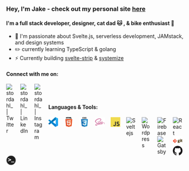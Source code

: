 ### Hey, I'm Jake - check out my personal site [here](https://stordahl.dev)  

#### I'm a full stack developer, designer, cat dad 🐱 , & bike enthusiast 🚴
- 🎉 I'm passionate about Svelte.js, serverless development, JAMstack, and design systems
- ✏️ currently learning TypeScript & golang
- ⚡ Currently building [svelte-strip](https://github.com/stordahl/svelte-strip) & [systemize](https://github.com/stordahl/systemize)
#### Connect with me on:

[<img align="left" alt="stordahl_ | Twitter" width="22px" style="margin-right:1rem;" src="https://cdn.jsdelivr.net/npm/simple-icons@v3/icons/twitter.svg" />][twitter]
[<img align="left" alt="stordahl_ | LinkedIn" width="22px" style="margin-right:1rem;" src="https://cdn.jsdelivr.net/npm/simple-icons@v3/icons/linkedin.svg" />][linkedin]
[<img align="left" alt="stordahl_ | Instagram" width="22px" style="margin-right:1rem;" src="https://cdn.jsdelivr.net/npm/simple-icons@v3/icons/instagram.svg" />][instagram]

</br>
</br>

#### Languages & Tools:
<img align="left" alt="Visual Studio Code" width="26px" style="margin-right:1rem;" src="https://raw.githubusercontent.com/github/explore/80688e429a7d4ef2fca1e82350fe8e3517d3494d/topics/visual-studio-code/visual-studio-code.png" />
<img align="left" alt="HTML5" width="26px" style="margin-right:1rem;" src="https://raw.githubusercontent.com/github/explore/80688e429a7d4ef2fca1e82350fe8e3517d3494d/topics/html/html.png" />
<img align="left" alt="CSS3" width="26px" style="margin-right:1rem;" src="https://raw.githubusercontent.com/github/explore/80688e429a7d4ef2fca1e82350fe8e3517d3494d/topics/css/css.png" />
<img align="left" alt="Sass" width="26px" style="margin-right:1rem;" src="https://raw.githubusercontent.com/github/explore/80688e429a7d4ef2fca1e82350fe8e3517d3494d/topics/sass/sass.png" />
<img align="left" alt="JavaScript" width="26px" style="margin-right:1rem;" src="https://raw.githubusercontent.com/github/explore/80688e429a7d4ef2fca1e82350fe8e3517d3494d/topics/javascript/javascript.png" />
<img align="left" alt="Sveltejs" width="26px" style="margin-right:1rem;" src="https://upload.wikimedia.org/wikipedia/commons/thumb/1/1b/Svelte_Logo.svg/1200px-Svelte_Logo.svg.png" />
<img align="left" alt="Wordpress" width="26px" style="margin-right:1rem;" src="https://upload.wikimedia.org/wikipedia/commons/thumb/9/98/WordPress_blue_logo.svg/1024px-WordPress_blue_logo.svg.png" />
<img align="left" alt="Firebase" width="26px" style="margin-right:1rem;" src="https://4.bp.blogspot.com/-rtNRVM3aIvI/XJX_U07Z-II/AAAAAAAAJXY/YpdOo490FTgdKOxM4qDG-2-EzcNFAWkKACK4BGAYYCw/s1600/logo%2Bfirebase%2Bicon.png" />
<img align="left" alt="React" width="26px" style="margin-right:1rem;" src="https://istvankocsis.gallerycdn.vsassets.io/extensions/istvankocsis/reactcodesnippets/3.1/1582843313592/Microsoft.VisualStudio.Services.Icons.Default" />
<img align="left" alt="Gatsby" width="26px" style="margin-right:1rem;" src="https://pbs.twimg.com/profile_images/1135999619781939201/HZ-pCQcP_400x400.png" />
<img align="left" alt="Git" width="26px" style="margin-right:1rem;" src="https://raw.githubusercontent.com/github/explore/80688e429a7d4ef2fca1e82350fe8e3517d3494d/topics/git/git.png" />
<img align="left" alt="GitHub" width="26px" style="margin-right:1rem;" src="https://raw.githubusercontent.com/github/explore/78df643247d429f6cc873026c0622819ad797942/topics/github/github.png" />
<img align="left" alt="HTML5" width="26px" style="margin-right:1rem;" src="https://raw.githubusercontent.com/github/explore/80688e429a7d4ef2fca1e82350fe8e3517d3494d/topics/terminal/terminal.png" />

[twitter]: https://twitter.com/stordahl_
[linkedin]: https://www.linkedin.com/in/jacobstordahl
[instagram]: https://instagram.com/stordahl_
